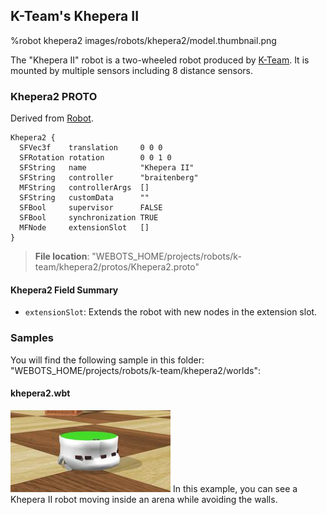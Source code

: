 ## K-Team's Khepera II

%robot khepera2 images/robots/khepera2/model.thumbnail.png

The "Khepera II" robot is a two-wheeled robot produced by [K-Team](https://www.k-team.com/mobile-robotics-products/old-products/khepera-ii).
It is mounted by multiple sensors including 8 distance sensors.

### Khepera2 PROTO

Derived from [Robot](../reference/robot.md).

```
Khepera2 {
  SFVec3f    translation     0 0 0
  SFRotation rotation        0 0 1 0
  SFString   name            "Khepera II"
  SFString   controller      "braitenberg"
  MFString   controllerArgs  []
  SFString   customData      ""
  SFBool     supervisor      FALSE
  SFBool     synchronization TRUE
  MFNode     extensionSlot   []
}
```

> **File location**: "WEBOTS\_HOME/projects/robots/k-team/khepera2/protos/Khepera2.proto"

#### Khepera2 Field Summary

- `extensionSlot`: Extends the robot with new nodes in the extension slot.

### Samples

You will find the following sample in this folder: "WEBOTS\_HOME/projects/robots/k-team/khepera2/worlds":

#### khepera2.wbt

![khepera2.wbt.png](images/robots/khepera2/khepera2.wbt.thumbnail.jpg) In this example, you can see a Khepera II robot moving inside an arena while avoiding the walls.
